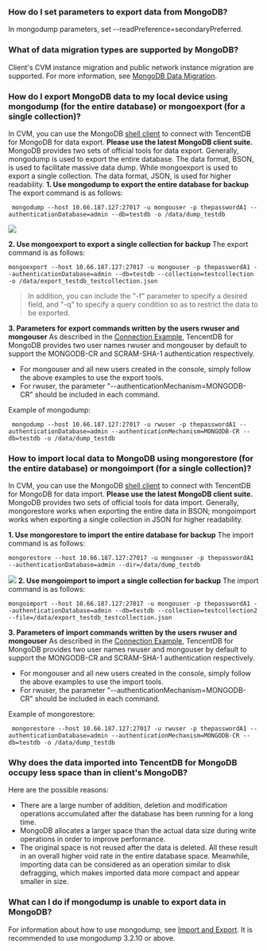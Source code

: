 ### How do I set parameters to export data from MongoDB?
In mongodump parameters, set --readPreference=secondaryPreferred.

### What of data migration types are supported by MongoDB?
Client's CVM instance migration and public network instance migration are supported. For more information, see [MongoDB Data Migration](https://intl.cloud.tencent.com/document/product/240/8271).

### How do I export MongoDB data to my local device using mongodump (for the entire database) or mongoexport (for a single collection)?

In CVM, you can use the MongoDB [shell client](https://docs.mongodb.com/manual/tutorial/install-mongodb-on-linux/) to connect with TencentDB for MongoDB for data export. **Please use the latest MongoDB client suite.**
MongoDB provides two sets of official tools for data export. Generally, mongodump is used to export the entire database. The data format, BSON, is used to facilitate massive data dump. While mongoexport is used to export a single collection. The data format, JSON, is used for higher readability.
**1. Use mongodump to export the entire database for backup**
 The export command is as follows:

```
 mongodump --host 10.66.187.127:27017 -u mongouser -p thepasswordA1 --authenticationDatabase=admin --db=testdb -o /data/dump_testdb
```

![](//bot1024-1253841380.file.myqcloud.com/598299decb2a1.png)

**2. Use mongoexport to export a single collection for backup**
The export command is as follows:

```
mongoexport --host 10.66.187.127:27017 -u mongouser -p thepasswordA1 --authenticationDatabase=admin --db=testdb --collection=testcollection  -o /data/export_testdb_testcollection.json
```

> In addition, you can include the "-f" parameter to specify a desired field, and "-q" to specify a query condition so as to restrict the data to be exported.

**3. Parameters for export commands written by the users rwuser and mongouser** 
As described in the [Connection Example](https://intl.cloud.tencent.com/document/product/240/3563), TencentDB for MongoDB provides two user names rwuser and mongouser by default to support the MONGODB-CR and SCRAM-SHA-1 authentication respectively.

- For mongouser and all new users created in the console, simply follow the above examples to use the export tools.
- For rwuser, the parameter "--authenticationMechanism=MONGODB-CR" should be included in each command.

Example of mongodump:

```
 mongodump --host 10.66.187.127:27017 -u rwuser -p thepasswordA1 --authenticationDatabase=admin --authenticationMechanism=MONGODB-CR --db=testdb -o /data/dump_testdb
```

### How to import local data to MongoDB using mongorestore (for the entire database) or mongoimport (for a single collection)?

In CVM, you can use the MongoDB [shell client](https://docs.mongodb.com/manual/tutorial/install-mongodb-on-linux/) to connect with TencentDB for MongoDB for data import. **Please use the latest MongoDB client suite.**
MongoDB provides two sets of official tools for data import. Generally, mongorestore works when exporting the entire data in BSON; mongoimport works when exporting a single collection in JSON for higher readability.

**1. Use mongorestore to import the entire database for backup**
The import command is as follows:

```
mongorestore --host 10.66.187.127:27017 -u mongouser -p thepasswordA1 --authenticationDatabase=admin --dir=/data/dump_testdb
```

![](//bot1024-1253841380.file.myqcloud.com/5982b30189287.png)
**2. Use mongoimport to import a single collection for backup**
The import command is as follows:

```
mongoimport --host 10.66.187.127:27017 -u mongouser -p thepasswordA1 --authenticationDatabase=admin --db=testdb --collection=testcollection2  --file=/data/export_testdb_testcollection.json
```

**3. Parameters of import commands written by the users rwuser and mongouser**
As described in the [Connection Example](https://intl.cloud.tencent.com/document/product/240/3563), TencentDB for MongoDB provides two user names rwuser and mongouser by default to support the MONGODB-CR and SCRAM-SHA-1 authentication respectively.

- For mongouser and all new users created in the console, simply follow the above examples to use the import tools.
- For rwuser, the parameter "--authenticationMechanism=MONGODB-CR" should be included in each command.

Example of mongorestore:

```
 mongorestore --host 10.66.187.127:27017 -u rwuser -p thepasswordA1 --authenticationDatabase=admin --authenticationMechanism=MONGODB-CR --db=testdb -o /data/dump_testdb
```

### Why does the data imported into TencentDB for MongoDB occupy less space than in client's MongoDB?

Here are the possible reasons:
- There are a large number of addition, deletion and modification operations accumulated after the database has been running for a long time.
- MongoDB allocates a larger space than the actual data size during write operations in order to improve performance.
- The original space is not reused after the data is deleted.
  All these result in an overall higher void rate in the entire database space. Meanwhile, importing data can be considered as an operation similar to disk defragging, which makes imported data more compact and appear smaller in size.

### What can I do if mongodump is unable to export data in MongoDB?
For information about how to use mongodump, see [Import and Export](https://intl.cloud.tencent.com/document/product/240/5321). It is recommended to use mongodump 3.2.10 or above.

